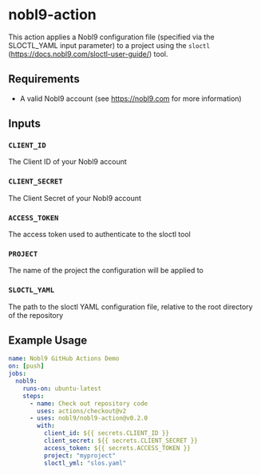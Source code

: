 # nobl9-action

This action applies a Nobl9 configuration file (specified via the SLOCTL_YAML input parameter) to a project using the `sloctl` (https://docs.nobl9.com/sloctl-user-guide/) tool.

## Requirements

- A valid Nobl9 account (see https://nobl9.com for more information)

## Inputs

### `CLIENT_ID`
The Client ID of your Nobl9 account

### `CLIENT_SECRET`
The Client Secret of your Nobl9 account

### `ACCESS_TOKEN`
The access token used to authenticate to the sloctl tool

### `PROJECT`
The name of the project the configuration will be applied to

### `SLOCTL_YAML`
The path to the sloctl YAML configuration file, relative to the root directory of the repository

## Example Usage

```yaml
name: Nobl9 GitHub Actions Demo
on: [push]
jobs:
  nobl9:
    runs-on: ubuntu-latest
    steps:
      - name: Check out repository code
        uses: actions/checkout@v2
      - uses: nobl9/nobl9-action@v0.2.0
        with:
          client_id: ${{ secrets.CLIENT_ID }}
          client_secret: ${{ secrets.CLIENT_SECRET }}
          access_token: ${{ secrets.ACCESS_TOKEN }}
          project: "myproject"
          sloctl_yml: "slos.yaml"
```
